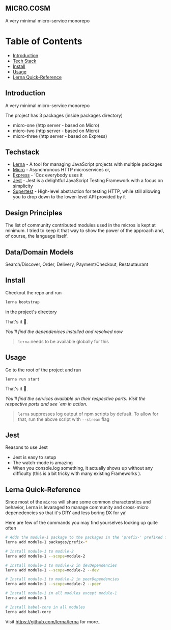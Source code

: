 ## MICRO.COSM
A very minimal micro-service monorepo

# Table of Contents
  - [Introduction](#introduction)
  - [Tech Stack](#techstack)
  - [Install](#install)
  - [Usage](#usage)
  - [Lerna Quick-Reference](#lerna-quick-reference)


## Introduction
A very minimal micro-service monorepo

The project has 3 packages (inside packages directory)

- micro-one (http server - based on Micro)
- micro-two (http server - based on Micro)
- micro-three (http server - based on Express)

## Techstack

- [Lerna](https://github.com/lerna/lerna) - A tool for managing JavaScript projects with multiple packages
- [Micro](https://github.com/vercel/micro) - Asynchronous HTTP microservices or,
- [Express](https://expressjs.com/) - 'Coz everybody uses it
- [Jest](https://jestjs.io) - Jest is a delightful JavaScript Testing Framework with a focus on simplicity
- [Supertest](https://github.com/visionmedia/supertest) - High-level abstraction for testing HTTP, while still allowing you to drop down to the lower-level API provided by it

## Design Principles
The list of community contributed modules used in the micros is kept at minimum. I tried to keep it that way to show the power of the approach and, of course, the language itself.

## Data/Domain Models
Search/Discover, Order, Delivery, Payment/Checkout, Restautaurant

## Install
Checkout the repo and run
```sh
lerna bootstrap
```
in the project's directory

That's it 🚀.

_You'll find the dependenices installed and resolved now_

> `lerna` needs to be available globally for this

## Usage

Go to the root of the  project and run
```
lerna run start
```

That's it 🚀.

_You'll find the services available on their respective ports. Visit the respective ports and see `em in action._

> `lerna` suppresses log output of npm scripts by defualt. To allow for that, run the above script with `--stream` flag

## Jest
Reasons to use Jest
  - Jest is easy to setup
  - The watch-mode is amazing
  - When you console.log something, it actually shows up without any difficulty (this is a bit tricky with many existing Frameworks ).


## Lerna Quick-Reference
Since most of the `micros` will share some common characterstics and behavior, Lerna is levaraged to manage community and cross-micro
depenedencies so that it's DRY and less boring DX for ya!

Here are few of the commands you may find yourselves looking up quite often
```sh
# Adds the module-1 package to the packages in the 'prefix-' prefixed folders
lerna add module-1 packages/prefix-*

# Install module-1 to module-2
lerna add module-1 --scope=module-2

# Install module-1 to module-2 in devDependencies
lerna add module-1 --scope=module-2 --dev

# Install module-1 to module-2 in peerDependencies
lerna add module-1 --scope=module-2 --peer

# Install module-1 in all modules except module-1
lerna add module-1

# Install babel-core in all modules
lerna add babel-core
```

Visit https://github.com/lerna/lerna for more..
